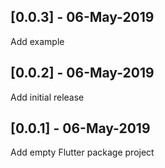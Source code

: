 ## [0.0.3] - 06-May-2019

Add example

## [0.0.2] - 06-May-2019

Add initial release

## [0.0.1] - 06-May-2019

Add empty Flutter package project
